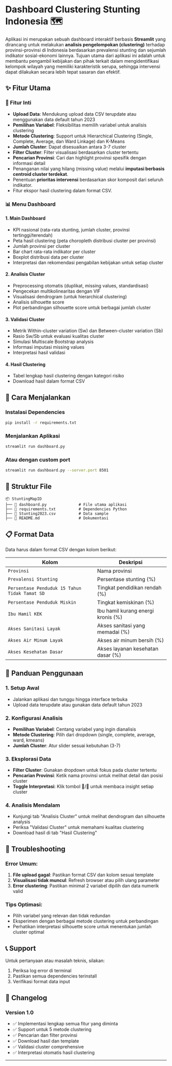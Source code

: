 # Dashboard Clustering Stunting Indonesia 🗺️

Aplikasi ini merupakan sebuah dashboard interaktif berbasis **Streamlit** yang dirancang untuk melakukan **analisis pengelompokan (clustering)** terhadap provinsi-provinsi di Indonesia berdasarkan prevalensi stunting dan sejumlah indikator sosial-ekonomi lainnya. Tujuan utama dari aplikasi ini adalah untuk membantu pengambil kebijakan dan pihak terkait dalam mengidentifikasi kelompok wilayah yang memiliki karakteristik serupa, sehingga intervensi dapat dilakukan secara lebih tepat sasaran dan efektif.

## ✨ Fitur Utama

### 🎯 Fitur Inti
- **Upload Data**: Mendukung upload data CSV terupdate atau menggunakan data default tahun 2023 
- **Pemilihan Variabel**: Fleksibilitas memilih variabel untuk analisis clustering
- **Metode Clustering**: Support untuk Hierarchical Clustering (Single, Complete, Average, dan Ward Linkage) dan K-Means
- **Jumlah Cluster**: Dapat disesuaikan antara 3-7 cluster
- **Filter Cluster**: Filter visualisasi berdasarkan cluster tertentu
- **Pencarian Provinsi**: Cari dan highlight provinsi spesifik dengan informasi detail
- Penanganan nilai yang hilang (missing value) melalui **imputasi berbasis centroid cluster terdekat**.
- Penentuan **prioritas intervensi** berdasarkan skor komposit dari seluruh indikator.
- Fitur ekspor hasil clustering dalam format CSV.



### 📊 Menu Dashboard

#### 1. **Main Dashboard**
- KPI nasional (rata-rata stunting, jumlah cluster, provinsi tertinggi/terendah)
- Peta hasil clustering (peta choropleth distribusi cluster per provinsi)
- Jumlah provinsi per cluster
- Bar chart rata-rata indikator per cluster
- Boxplot distribusi data per cluster
- Interpretasi dan rekomendasi pengabilan kebijakan untuk setiap cluster

#### 2. **Analisis Cluster**
- Preprocessing otomatis (duplikat, missing values, standardisasi)
- Pengecekan multikolinearitas dengan VIF
- Visualisasi dendrogram (untuk hierarchical clustering)
- Analisis silhouette score
- Plot perbandingan silhouette score untuk berbagai jumlah cluster

#### 3. **Validasi Cluster**
- Metrik Within-cluster variation (Sw) dan Between-cluster variation (Sb)
- Rasio Sw/Sb untuk evaluasi kualitas cluster
- Simulasi Multiscale Bootstrap analysis
- Informasi imputasi missing values
- Interpretasi hasil validasi

#### 4. **Hasil Clustering**
- Tabel lengkap hasil clustering dengan kategori risiko
- Download hasil dalam format CSV


## 🚀 Cara Menjalankan

### Instalasi Dependencies
```bash
pip install -r requirements.txt
```

### Menjalankan Aplikasi
```bash
streamlit run dashboard.py
```

### Atau dengan custom port
```bash
streamlit run dashboard.py --server.port 8501
```

## 📁 Struktur File

```
📦 StuntingMapID
├── 📄 dashboard.py              # File utama aplikasi
├── 📄 requirements.txt          # Dependencies Python
├── 📄 Stunting2023.csv          # Data sample
├── 📄 README.md                 # Dokumentasi
```

## 📋 Format Data

Data harus dalam format CSV dengan kolom berikut:

| Kolom | Deskripsi |
|-------|-----------|
| `Provinsi` | Nama provinsi |
| `Prevalensi Stunting` | Persentase stunting (%) |
| `Persentase Penduduk 15 Tahun Tidak Tamat SD` | Tingkat pendidikan rendah (%) |
| `Persentase Penduduk Miskin` | Tingkat kemiskinan (%) |
| `Ibu Hamil KEK` | Ibu hamil kurang energi kronis (%) |
| `Akses Sanitasi Layak` | Akses sanitasi yang memadai (%) |
| `Akses Air Minum Layak` | Akses air minum bersih (%) |
| `Akses Kesehatan Dasar` | Akses layanan kesehatan dasar (%) |

## 🎨 Panduan Penggunaan

### 1. **Setup Awal**
- Jalankan aplikasi dan tunggu hingga interface terbuka
- Upload data terupdate atau gunakan data default tahun 2023

### 2. **Konfigurasi Analisis**
- **Pemilihan Variabel**: Centang variabel yang ingin dianalisis
- **Metode Clustering**: Pilih dari dropdown (single, complete, average, ward, kmeans)
- **Jumlah Cluster**: Atur slider sesuai kebutuhan (3-7)

### 3. **Eksplorasi Data**
- **Filter Cluster**: Gunakan dropdown untuk fokus pada cluster tertentu
- **Pencarian Provinsi**: Ketik nama provinsi untuk melihat detail dan posisi cluster
- **Toggle Interpretasi**: Klik tombol 🔽/🔼 untuk membaca insight setiap cluster

### 4. **Analisis Mendalam**
- Kunjungi tab "Analisis Cluster" untuk melihat dendrogram dan silhouette analysis
- Periksa "Validasi Cluster" untuk memahami kualitas clustering
- Download hasil di tab "Hasil Clustering"


## 🔧 Troubleshooting

### Error Umum:
1. **File upload gagal**: Pastikan format CSV dan kolom sesuai template
2. **Visualisasi tidak muncul**: Refresh browser atau pilih ulang parameter
3. **Error clustering**: Pastikan minimal 2 variabel dipilih dan data numerik valid

### Tips Optimasi:
- Pilih variabel yang relevan dan tidak redundan
- Eksperimen dengan berbagai metode clustering untuk perbandingan
- Perhatikan interpretasi silhouette score untuk menentukan jumlah cluster optimal

## 📞 Support

Untuk pertanyaan atau masalah teknis, silakan:
1. Periksa log error di terminal
2. Pastikan semua dependencies terinstall
3. Verifikasi format data input

## 📝 Changelog

### Version 1.0
- ✅ Implementasi lengkap semua fitur yang diminta
- ✅ Support untuk 5 metode clustering
- ✅ Pencarian dan filter provinsi
- ✅ Download hasil dan template
- ✅ Validasi cluster comprehensive
- ✅ Interpretasi otomatis hasil clustering

---
